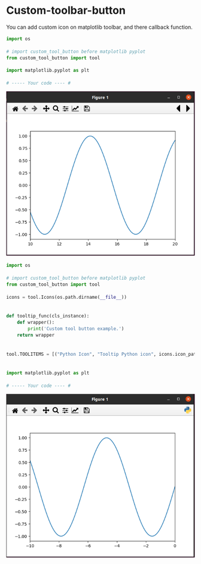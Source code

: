 # Custom-toolbar-button

You can add custom icon on matplotlib toolbar, and there callback function.
 
```python
import os

# import custom_tool_button before matplotlib pyplot 
from custom_tool_button import tool

import matplotlib.pyplot as plt

# ----- Your code ---- #
```

![Forward Backward icon](https://raw.githubusercontent.com/jmishra01/Custom-button-in-Matplotlib-toolbar/main/example/forward_backward_icon.png?raw=true)


```python
import os

# import custom_tool_button before matplotlib pyplot 
from custom_tool_button import tool

icons = tool.Icons(os.path.dirname(__file__))


def tooltip_func(cls_instance):
    def wrapper(): 
        print('Custom tool button example.')
    return wrapper


tool.TOOLITEMS = [("Python Icon", "Tooltip Python icon", icons.icon_path("pyicon.png"), tooltip_func)]


import matplotlib.pyplot as plt

# ----- Your code ---- #
```

![Custom Python icon](https://raw.githubusercontent.com/jmishra01/Custom-button-in-Matplotlib-toolbar/main/example/custom_python_icon.png)
